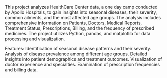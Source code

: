 This project analyzes HealthCare Center data, a one day camp conducted by Apollo Hospitals, to gain insights into seasonal diseases, their severity, common ailments, and the most affected age groups. The analysis includes comprehensive information on Patients, Doctors, Medical Reports, Treatment Status, Prescriptions, Billing, and the frequency of prescribed medicines. The project utilizes Python, pandas, and matplotlib for data processing and visualization.

Features:
Identification of seasonal disease patterns and their severity.
Analysis of disease prevalence among different age groups.
Detailed insights into patient demographics and treatment outcomes.
Visualization of doctor experience and specialties.
Examination of prescription frequencies and billing data.
